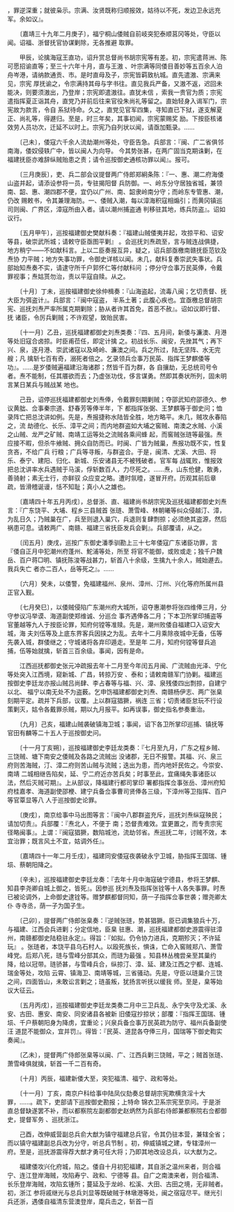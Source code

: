 <!-- { "loadSidebar": true } -->
，罪逆深重；就彼枭示。宗满、汝贤既称归顺报效，姑待以不死，发边卫永远充军。余如议』。

　　〔嘉靖三十九年二月庚子〕，福宁桐山倭贼自前岐突犯泰顺莒冈等处，守臣以闻。诏福、浙督抚官协谋剿除，无各推避 
取罪。

　　甲辰，论擒海寇王直功，诏升赏总督尚书胡宗宪等有差。初，宗宪遣蒋洲、陈可愿招谕直等；至三十六年十月，直与王滶 
、叶宗满等同倭目善妙等五百余人泊舟岑港，请纳款通贡、市。是时直母及子，宗宪皆羁致杭城。直先遣滶、宗满来见，宗宪 
厚抚谕之，令宗满持其母与字书往。直见我兵严备，又滶不返，迟回未能决，则要须滶出，乃登岸；宗宪即遣滶往。直犹未信 
，索我一贵官为质；宗宪遣指挥夏正诣其舟，直党乃并前后往来官役朱尚礼等留之。直始轻身入谒军门，宗宪故为款言，令自 
系狱待命。久之，直党见官军四集，寻知直已下狱，遂支解夏正、尚礼等，得遯归。至是，时三年矣，其事初闻，宗宪蒙赐奖 
励。下按臣核诸效劳人员功次，迁延不以时上。宗宪乃自列状以闻，请亟加甄录。……

　　〔己未〕，倭寇六千余人流劫潮州等处，守臣告急。兵部言：『闽、广二省俱邻南海，倭奴侵轶广中，皆以闽人为向导。 
今其势张甚，在两广固当克期诛剿，在福建抚臣亦难辞纵贼贻患之责；请令巡按御史通核功罪以闻』。报可。

　　〔三月庚辰〕，吏、兵二部会议提督两广侍郎郑絅条陈：『一、惠、潮二府海倭山盗并起，请添设参将一员，专驻揭阳督 
兵防御。一、岭东分守居独省城，兼领南、韶、惠、潮四郡不便，宜仍以广州、南、韶隶岭南分守；而岭东专管惠、潮，仍改 
赐敕书，令其兼理海防。一、倭贼入潮，每以漳海积寇相煽引；而黄冈镇巡司则闽、广界区，漳寇所由入者。请以潮州捕盗通 
判移驻其地，练兵防盗』。诏如议行。

　　〔五月甲午〕，巡按福建御史樊献科奏：『福建山贼倭夷并起，攻掠平和、诏安等县，破崇武所城；请敕守臣亟图平剿』 
。会巡抚刘焘疏至，言与贼连战俱捷，地方稍宁——不如献科言。上以二臣奏报互异，疑之，诏兵部亟檄南赣抚臣范钦及焘协 
力平贼；地方失事功罪，令御史详核以闻。未几，献科复奏崇武失事状。兵部始知焘奏不实，请逮守所千户郭怀仁等付献科问 
；停分守佥事万民英俸，令戴罪视事；焘姑贳勿治，责以平寇自赎。从之。

　　〔十月〕丁未，巡按福建御史徐仲楫奏：『山海盗起，流毒八闽；乞切责督、抚大臣为弭盗计』。兵部言：『闽中寇盗， 
半系土著；此腹心疾也。宜亟檄总督胡宗宪、巡抚刘焘严率所属克期剿除；胁从者许其首免，首恶不赦』。诏如议即行督、抚 
诸臣，令厉兵剿贼；不许观望，致贻民害。

　　〔十一月〕乙丑，巡抚福建都御史刘焘类奏：『四、五月间，新倭与濂澳、月港等处旧寇合卤掠。时臣甫莅任，即定计擒 
之。初战长乐、闽安，先挫其气；再下兴、泉，逐月港、崇武诸寇以及崎岭、濂澳之间。兵之所过，陆无坚阵、水无完艘；凡 
擒斩七百有奇，溺死者倍之。乞录领兵佥事万民英、指挥王梦麒倭等功』。……是岁倭贼遍福建沿海诸郡；然皆千百为群，各 
自攘劫，无总统司号令者。焘不能制，任其餍欲而去；乃虚张功伐，侈言谋勇。然即其奏状所列，固未明言某日某兵与贼战某 
地也。

　　己丑，诏停巡抚福建都御史刘焘俸，令戴罪刻期剿贼；夺邵武知府邵德久、参议黄朏、佥事秦宗道、舒春芳等俸半年，下 
都指挥张弼、王梦麒等于御史问；恤录阵亡把总沈讲如例。先是，焘报捷称水陆皆全胜，地方略平。未几，贼攻永春陷之，流 
劫德化、长乐、漳平之间；而内地群盗如大埔之窖贼、南澳之水贼、小溪之山贼、龙严之矿贼、南靖工运等处之流贼各乘间蜂 
起，而窖贼张琏等最强。焘应接不暇，但杀牛飨贼、拥众自防而已。时闽、广皆为贼巢，焘报功既不实，性复贪吝，不给广兵 
行粮；广兵等寻叛，与群盗合。于是，闽清、尤溪、大田、将乐、泰宁、建阳、归化、新城、乐安诸县无不被残破者。官军每 
战辄败，惟报效把总沈讲率水兵遇贼于马溪，俘斩数百人，力尽死之。……焘，山东伧健，敢勇，善骑射；素无士行，亦鲜驭 
众应变之略。遭时氛曀，遂冒开府。历观其前后章疏，皆滑稽诞谩，恬不知耻；真小人之雄也。

　　〔嘉靖四十年五月丙戌〕，总督浙、直、福建尚书胡宗宪及巡抚福建都御史刘焘言：『广东饶平、大埔、程乡三县贼首 
张琏、萧雪峰、林朝曦等纠众侵越汀、漳，为乱日久；乃贼巢在广，兵至则退入巢穴，兵退则复肆剽掠；必须绝其盗源，然后 
祸患可息。请敕两广、南赣、福建三省抚臣发兵会剿』。兵部覆请，从之。

　　〔闰五月〕庚戌，巡按广东御史潘季驯勘上三十七年倭寇广东诸臣功罪，言『倭自正月中犯潮州府蓬州、鮀浦等处，所至 
将官不能御，或败或走；独千户魏岳、百户蒋□明、镇抚陈浚等战甚力，斩首八十余级，生擒九十余人，贼始遯去。我兵失亡 
者亦二百人，岳等死之』。……

　　〔六月〕癸未，以倭警，免福建福州、泉州、漳州、汀州、兴化等府所属州县正官入觐。

　　〔七月癸巳〕，以倭贼侵陷广东潮州府大城所，诏夺惠潮参将张四维俸三月，分守参议冯举谟、海道副使郑维诚、分巡佥 
事齐遇俸各二月；下本卫所掌印捕盗等官董越等九人于按臣论罪，知府何镗等准赎。先是，潮州败倭自福建□入诏安大城，海 
夫刘伍等及上底东界客兵因挟之为乱。去年十二月乘除夜城中无备，伍等先袭入城，群倭继之；守城诸将各弃印遁走。至是年 
二月，知府何镗等督兵追捕，伍等始就擒，斩首三百余级。事闻，因有是命。

　　江西巡抚都御史张元冲疏报去年十二月至今年闰五月闽、广流贼由光泽、宁化等处突入江西境，窥新城、广昌，转掠万安 
、泰和；请敕南赣军门协剿。福建巡按御史李廷龙亦报山贼吕尚肆、李占春等与福、兴、漳、泉残倭四出剽掠，自建宁以北、 
福宁以南无处不为盗薮。乞申饬福建都御史刘焘、南赣杨伊志、两广张臬刻期平定。疏并下兵部，议覆。上以群寇猖獗，祸连 
三省；切责诸臣怠玩不行设策剿灭，姑令各戴罪杀贼，期以九月报平。如再误事，御史指名参奏重治。

　　〔九月〕己亥，福建山贼袭破镇海卫城；事闻，诏下各卫所掌印巡捕、镇抚等官田有麟等二十五人于巡按御史问。

　　〔十一月丁亥朔〕，巡按福建御史李廷龙类奏：『七月至九月，广东之程乡贼、三饶贼、塘下南安之倭贼及各路之流贼出 
没诸郡，无日不报警。其福、兴、泉三府则苦海贼，汀、漳二府则苦山贼与流贼；迭出为患，而内地奸民佐之。今崇安、南靖 
二城相继告陷矣，延、宁二府近亦苦兵矣；时事至此，宜痛绳失事诸臣以法，然后灭贼可期』。上从部议，降福建行都司掌印 
署都指挥佥事张岳、漳州府知府桂嘉孝、海道副使邵楩、建宁兵备佥事曹司贤俸各三级，下漳州等卫指挥、百户等官覃显等八 
人于巡按御史论罪。

　　〔庚戌〕，南京给事中马出图等言：『闽中八郡群盗充斥，巡抚刘焘纵寇殃民；请加切责』。兵部覆：『焘北人，不便于 
南；恐督责难效。宜更置之，而专责宗宪径略闽事』。上谓：『闽寇猖獗，数陷城池，流劫邻省。焘巡抚二年，讨贼不效，本 
宜治罪；既言风土不宜，姑调外任』。

　　〔嘉靖四十一年二月壬戌〕，福建同安倭寇夜袭破永宁卫城，胁指挥王国瑞、锺埙、蔡朝阳降之。

　　〔辛未〕，巡按福建御史李廷龙奏：『去年十月中海寇破宁德县，参将王梦麒、知县李尧卿自城上御之，皆死』。因参巡 
抚刘焘及指挥张铨等十人各失事罪。时焘已被论调外，上命御史逮铨等。赠梦麒都督同知，荫一子指挥佥事世袭；赠尧卿太仆 
寺寺丞，荫一子为国子生。

　　〔己卯〕，提督两广侍郎张臬奏：『逆贼张琏，势甚猖獗。臣已调集狼兵十万，与福建、江西会兵进剿；分定信地，臣臬 
驻惠、潮，巡抚福建都御史游震得驻漳州，南赣都御史陆稳驻永定』。得旨：『如拟。仍令协力进兵，克期殄灭；不许延玩』 
。张琏者，本饶平县乌石村人。以殴死族长，惧诛，亡命入窖贼郑八、萧雪峰党。后郑八死，琏与雪峰分部其众，而琏为最强 
。知县林丛槐尝亲至其巢约降，给以冠带。琏骄甚，与雪峰兵合，纵掠汀、漳、延、建及江西之宁都、连城、瑞金等处，攻陷 
云霄、镇海卫、南靖等城，三省骚动。先是，守臣以琏巢介三饶之间，四面皆山，未敢讼言剿之；琏虽叛，犹扬言听抚以缓我 
师。至是，臬等始议大征云。

　　〔五月丙戌〕，巡按福建御史李廷龙类奏二月中三卫兵乱、永宁失守及尤溪、永安、古田、惠安、南安、同安诸县各被新 
旧倭寇抄掠状；部覆：『指挥王国瑞、锺埙、千户蔡朝阳身为降虏，宜重论；兴泉兵备佥事万民英疏为防守、福州兵备副使汪 
道昆不能御众，宜并罚』。得皆：『民英、道昆各夺俸三月，国瑞等下御史鞫实奏闻』。

　　〔乙未〕，提督两广侍郎张臬等以闽、广、江西兵剿三饶贼，平之；贼首张琏、萧雪峰俱就擒，斩首一千二百有奇。

　　〔十月〕丙辰，福建新倭大至，突犯福清、福宁、政和等处。

　　〔十一月〕丁亥，南京户科给事中陆凤仪劾奏总督胡宗宪欺横贪淫十大罪，……。疏下，吏部请下巡按御史勘报；上特命 
锦衣卫系宗宪至京问。于是浙直总督缺遂罢不补，而以都察院左副都御史赵炳然为兵部右侍郎兼都察院右佥都御史，提督军务 
、巡抚浙江。

　　己酉，改伸威营副总兵俞大猷为镇守福建总兵官，令其仍驻本营，兼辖全省；而以镇守福建副总兵改为分守，听总兵节制 
。初，伸威镇城之建，专辖漳州一府。至是，巡抚游震得荐大猷才勇可任大将；乃即其地改设总兵，以大猷为之。

　　福建倭攻兴化府城，陷之。倭自十月初犯福建，其自浙之温州来者，则合福宁、连江登岸海贼，攻陷寿宁、政和、宁德等 
县。自广之南澳来者，则合福清、长乐登岸海贼，攻陷玄锺所；蔓延及于龙岭、松溪、大田、古田之境，无非贼者。初，浙江 
参将戚继光与总兵刘显等既破贼于林墩港等处，闽之宿寇尽平。继光引兵还浙，遇倭自福清东营澳登岸，麾兵击之，斩首一百 
